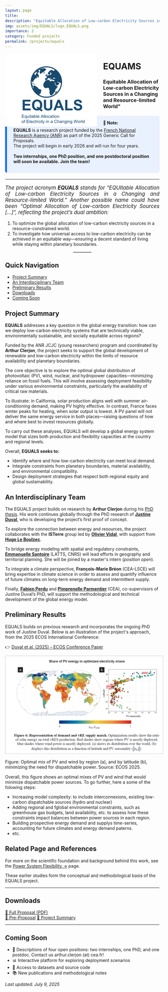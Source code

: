 ```yaml
---
layout: page
title:
description: "Equitable Allocation of Low-carbon Electricity Sources in a Changing and Resource-limited World"
img: assets/img/EQUALS/logo_EQUALS.png
importance: 2
category: Funded projects
permalink: /projects/equals
---
```



<img src="/assets/img/EQUALS/logo_EQUALS.png" alt="EQUALS project logo" style="width: 300px; float: left; margin-right: 20px;" />

# EQUAMS
### Equitable Allocation of Low-carbon Electricity Sources in a Changing and Resource-limited World"

<div style="border-left: 6px solid #0d6efd; background-color: #e9f1ff; padding: 1em 1.5em; margin: 1.5em 0; border-radius: 6px; box-shadow: 0 1px 4px rgba(0,0,0,0.05);">
  <strong>🔔 Note:</strong><br>
  <p style="margin-top: 0.5em;">
    <strong>EQUALS</strong> is a research project funded by the 
    <a href="https://anr.fr/en/call-for-proposals-details/call/generic-call-for-proposals-aapg-2025/" target="_blank" rel="noopener">French National Research Agency (ANR)</a> as part of the 2025 Generic Call for Proposals.<br>
    The project will begin in early 2026 and will run for four years.
    <br><br>
    <strong>Two internships, one PhD position, and one postdoctoral position will soon be available. Join the team!</strong>
  </p>
</div>


---

<p style="font-style: italic; font-size: 1.05rem; text-align: justify;">
  The project acronym <strong>EQUALS</strong> stands for 
 <em>“EQUItable Allocation of Low-carbon Electricity Sources in a Changing and Resource-limited World.”</em> Another possible name could have been <em>“Optimal Allocation of Low-carbon Electricity Sources […]”</em>, 
  reflecting the project’s dual ambition:
</p>

<ol>
  <li>
    To optimize the global allocation of low-carbon electricity sources in a resource-constrained world.
  </li>
  <li>
    To investigate how universal access to low-carbon electricity can be achieved in an equitable way—ensuring a decent standard of living while staying within planetary boundaries.
  </li>
</ol>

<hr style="width: 60px; border: none; border-top: 2px solid #ccc; margin: 1rem auto;">

## Quick Navigation

- [Project Summary](#project-summary)
- [An Interdisciplinary Team](#an-interdisciplinary-team)
- [Preliminary Results](#preliminary-results)
- [Downloads](#downloads)
- [Coming Soon](#coming-soon)

## Project Summary

**EQUALS** addresses a key question in the global energy transition: how can we deploy low-carbon electricity systems that are technically viable, environmentally sustainable, and socially equitable across regions?

Funded by the ANR JCJC (young researchers) program and coordinated by **Arthur Clerjon**, the project seeks to support the global development of renewable and low-carbon electricity within the limits of resource availability and planetary boundaries.

The core objective is to explore the optimal global distribution of photovoltaic (PV), wind, nuclear, and hydropower capacities—minimizing reliance on fossil fuels. This will involve assessing deployment feasibility under various environmental constraints, particularly the availability of critical raw materials.

To illustrate: in California, solar production aligns well with summer air-conditioning demand, making PV highly effective. In contrast, France faces winter peaks for heating, when solar output is lowest. A PV panel will not deliver the same energy service in both places—raising questions of how and where best to invest resources globally.

To carry out these analyses, EQUALS will develop a global energy system model that sizes both production and flexibility capacities at the country and regional levels.

Overall, **EQUALS seeks to:**

- Identify where and how low-carbon electricity can meet local demand.
- Integrate constraints from planetary boundaries, material availability, and environmental compatibility.
- Design deployment strategies that respect both regional equity and global sustainability.

## An Interdisciplinary Team

The EQUALS project builds on research by **Arthur Clerjon** during his [PhD thesis](https://hal.science/tel-03230033/). His work continues globally through the PhD research of **[Justine Duval](https://theses.fr/s399297)**, who is developing the project’s first proof of concept.

To explore the connection between energy and resources, the project collaborates with the **ISTerre** group led by [**Olivier Vidal**](https://www.isterre.fr/annuaire/pages-web-du-personnel/olivier-vidal/), with support from [**Hugo Le Boulzec**](https://www.researchgate.net/profile/Hugo-Le-Boulzec-2).

To bridge energy modeling with spatial and regulatory constraints, [**Emmanuelle Santoire**](https://latts.fr/membres/santoireemmanuelle/) (LATTS, CNRS) will lead efforts in geography and territorial planning. She will be joined by a master's intern (_position open_).

To integrate a climate perspective, **François-Marie Bréon** (CEA-LSCE) will bring expertise in climate science in order to assess and quantify influence of future climates on long-term energy demand and intermittent supply.

Finally, [**Fabien Perdu**](https://www.linkedin.com/in/fabien-perdu-7325a41a5/) and [**Pimprenelle Parmentier**](https://www.linkedin.com/in/pimprenelle-parmentier-6b0373131/) (CEA), co-supervisors of Justine Duval’s PhD, will support the methodological and technical development of the global energy model.

## Preliminary Results

EQUALS builds on previous research and incorporates the ongoing PhD work of Justine Duval. Below is an illustration of the project's approach, from the 2025 ECOS International Conference:

👉 [Duval et al. (2025) – ECOS Conference Paper](https://cea.hal.science/cea-05141769)

<a href="/assets/img/RQUALS/PV_distribution_ECOS.png" target="_blank">
  <img src="/assets/img/EQUALS/PV_distribution_ECOS.png" alt="Optimal PV/Wind allocation" style="max-width:100%; border: 1px solid #ccc; padding: 5px;">
</a>
<p style="font-size: 0.9rem;">Figure: Optimal mix of PV and wind by region (a), and by latitude (b), minimizing the need for dispatchable power. Source: ECOS 2025.</p>

Overall, this figure shows an optimal mixes of PV and wind that would minimize dispatchable power sources. To go further, here a some of the folowing steps:

- Increasing model complexity: to include interconnexions, existing low-carbon dispatchable sources (hydro and nuclear)
- Adding regional and fglobal environmental  constraints, such as greenhouse gas budgets, land availability, etc. to assess how these constraints impact balances between power sources in each region.
- Building prospective energy demand and supplys time-series, accounting for future climates and energy demand paterns.
- etc.

## Related Page and References

For more on the scientific foundation and background behind this work, see the [Power System Flexibility →](/power-system-flexibility) page.

These earlier studies form the conceptual and methodological basis of the EQUALS project.

---

## Downloads

<p>
  <a class="btn btn-primary" href="https://nuage.gresille.org/index.php/s/9TonKDSQCjWzkZr">📄 Full Proposal (PDF)</a><br>
  <a class="btn btn-outline-secondary" href="https://nuage.gresille.org/index.php/s/cLf7toepGt8nm3g">📃 Pre-Proposal</a>
  <a class="btn btn-outline-primary" href="https://nuage.gresille.org/index.php/s/sioYgnqM3AHDQyD">📝 Project Summary</a><br>
</p>

---

## Coming Soon

<ul>
  <li>📢 Descriptions of four open positions: two internships, one PhD, and one postdoc. Contact us arthur.clerjon (at) cea.fr!</li>
  <li>📊 Interactive platform for exploring deployment scenarios</li>
  <li>📁 Access to datasets and source code</li>
  <li>📚 New publications and methodological notes</li>
</ul>

*Last updated: July 9, 2025*

